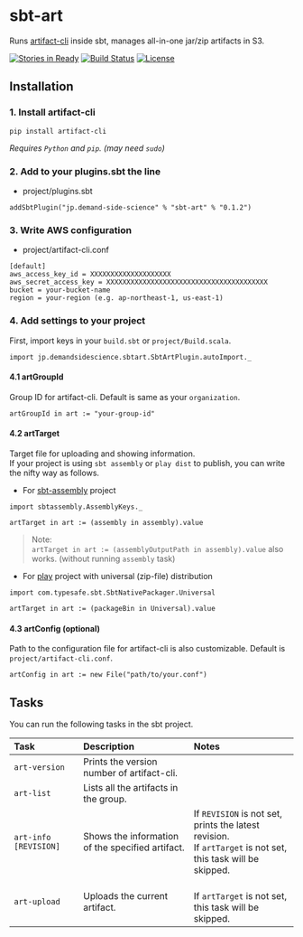 
# sbt-art

Runs [artifact-cli](https://github.com/mogproject/artifact-cli) inside sbt, manages all-in-one jar/zip artifacts in S3.

[![Stories in Ready](https://badge.waffle.io/demand-side-science/sbt-art.png?label=ready&title=Ready)](https://waffle.io/demand-side-science/sbt-art)
[![Build Status](https://travis-ci.org/demand-side-science/sbt-art.svg?branch=master)](https://travis-ci.org/demand-side-science/sbt-art)
[![License](https://img.shields.io/badge/license-Apache2-blue.svg)](http://choosealicense.com/licenses/apache-2.0/)


## Installation

### 1. Install artifact-cli

```
pip install artifact-cli
```

*Requires ```Python``` and ```pip```. (may need ```sudo```)*

### 2. Add to your plugins.sbt the line

- project/plugins.sbt

```
addSbtPlugin("jp.demand-side-science" % "sbt-art" % "0.1.2")
```

### 3. Write AWS configuration

- project/artifact-cli.conf

```
[default]
aws_access_key_id = XXXXXXXXXXXXXXXXXXXX
aws_secret_access_key = XXXXXXXXXXXXXXXXXXXXXXXXXXXXXXXXXXXXXXXX
bucket = your-bucket-name
region = your-region (e.g. ap-northeast-1, us-east-1)
```

### 4. Add settings to your project

First, import keys in your ```build.sbt``` or ```project/Build.scala```.

```
import jp.demandsidescience.sbtart.SbtArtPlugin.autoImport._
```

#### 4.1 artGroupId

Group ID for artifact-cli. Default is same as your ```organization```.

```
artGroupId in art := "your-group-id"
```

#### 4.2 artTarget

Target file for uploading and showing information.  
If your project is using ```sbt assembly``` or ```play dist``` to publish, you can write the nifty way as follows.

- For [sbt-assembly](https://github.com/sbt/sbt-assembly) project

```
import sbtassembly.AssemblyKeys._

artTarget in art := (assembly in assembly).value
```

> Note:  
> ```artTarget in art := (assemblyOutputPath in assembly).value``` also works.  (without running ```assembly``` task)

- For [play](https://www.playframework.com/) project with universal (zip-file) distribution

```
import com.typesafe.sbt.SbtNativePackager.Universal

artTarget in art := (packageBin in Universal).value
```

#### 4.3 artConfig (optional)

Path to the configuration file for artifact-cli is also customizable. Default is ```project/artifact-cli.conf```.

```
artConfig in art := new File("path/to/your.conf")
```

## Tasks

You can run the following tasks in the sbt project.

| Task | Description | Notes |
|:-----------|:------------|:------------|
| ```art-version```         |Prints the version number of artifact-cli.| |
| ```art-list```            |Lists all the artifacts in the group.| |
| ```art-info [REVISION]``` |Shows the information of the specified artifact.|If ```REVISION``` is not set, prints the latest revision.<br />If ```artTarget``` is not set, this task will be skipped.|
| ```art-upload``` |Uploads the current artifact.|<br />If ```artTarget``` is not set, this task will be skipped.|
